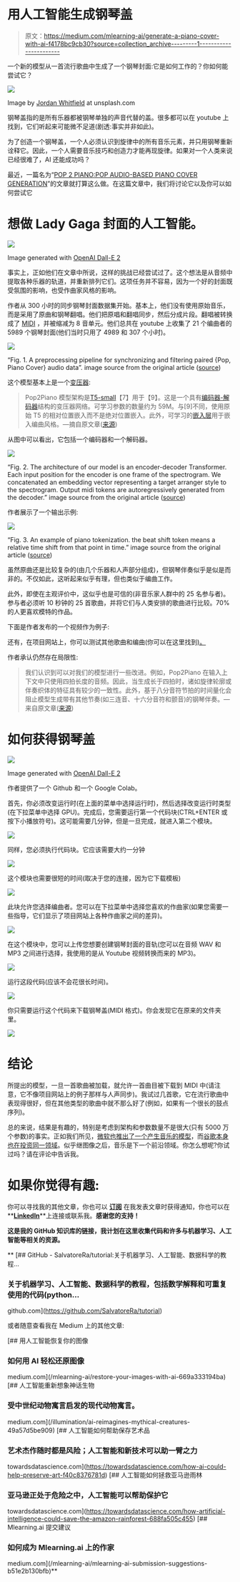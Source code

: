 # 用人工智能生成钢琴盖

> 原文：<https://medium.com/mlearning-ai/generate-a-piano-cover-with-ai-f4178bc9cb30?source=collection_archive---------1----------------------->

一个新的模型从一首流行歌曲中生成了一个钢琴封面:它是如何工作的？你如何能尝试它？

![](img/b927dcd2f7581bd21f32b729a0e65844.png)

Image by [Jordan Whitfield](https://unsplash.com/@whitfieldjordan) at unsplash.com

钢琴盖指的是所有乐器都被钢琴单独的声音代替的盖。很多都可以在 youtube 上找到，它们听起来可能微不足道(剧透:事实并非如此)。

为了创造一个钢琴盖，一个人必须认识到旋律中的所有音乐元素，并只用钢琴重新诠释它。因此，一个人需要音乐技巧和创造力才能再现旋律。如果对一个人类来说已经很难了，AI 还能成功吗？

最近，一篇名为“[POP 2 PIANO:POP AUDIO-BASED PIANO COVER GENERATION](https://arxiv.org/pdf/2211.00895.pdf)”的文章就打算这么做。在这篇文章中，我们将讨论它以及你可以如何尝试它

# 想做 Lady Gaga 封面的人工智能。

![](img/7506bd5b0bf41085235693ba2d322b85.png)

Image generated with [OpenAI Dall-E 2](https://openai.com/dall-e-2/)

事实上，正如他们在文章中所说，这样的挑战已经尝试过了。这个想法是从音频中提取各种乐器的轨道，并重新排列它们。这项任务并不容易，因为一个好的封面既受氛围的影响，也受作曲家风格的影响。

作者从 300 小时的同步钢琴封面数据集开始。基本上，他们没有使用原始音乐，而是采用了原曲和钢琴翻唱。他们把原唱和翻唱同步，然后分成片段。翻唱被转换成了 [MIDI](https://en.wikipedia.org/wiki/MIDI) ，并被缩减为 8 音单元。他们总共在 youtube 上收集了 21 个编曲者的 5989 个钢琴封面(他们当时只用了 4989 和 307 个小时)。

![](img/7ae99ba7f61690e7c9ade4fc27b32998.png)

“Fig. 1\. A preprocessing pipeline for synchronizing and filtering paired {Pop, Piano Cover} audio data”. image source from the original article ([source](https://arxiv.org/pdf/2211.00895.pdf))

这个模型基本上是一个[变压器](https://en.wikipedia.org/wiki/Transformer_(machine_learning_model)):

> Pop2Piano 模型架构是[T5-small](https://paperswithcode.com/method/t5)【7】用于【9】。这是一个具有[编码器-解码器](https://d2l.ai/chapter_recurrent-modern/encoder-decoder.html)结构的变压器网络。可学习参数的数量约为 59M。与[9]不同，使用原始 T5 的相对位置嵌入而不是绝对位置嵌入。此外，可学习的[嵌入层](/analytics-vidhya/understanding-embedding-layer-in-keras-bbe3ff1327ce)用于嵌入编曲风格。—摘自原文章([来源](https://arxiv.org/pdf/2211.00895.pdf))

从图中可以看出，它包括一个编码器和一个解码器。

![](img/d4a13d51010b7cd7f98ff59c1c94273c.png)

“Fig. 2\. The architecture of our model is an encoder-decoder Transformer. Each input position for the encoder is one frame of the spectrogram. We concatenated an embedding vector representing a target arranger style to the spectrogram. Output midi tokens are autoregressively generated from the decoder.” image source from the original article ([source](https://arxiv.org/pdf/2211.00895.pdf))

作者展示了一个输出示例:

![](img/869f28b1c670f87612b8bc7e8b541bb4.png)

“Fig. 3\. An example of piano tokenization. the beat shift token means a relative time shift from that point in time.” image source from the original article ([source](https://arxiv.org/pdf/2211.00895.pdf))

虽然原曲还是比较复杂的(由几个乐器和人声部分组成)，但钢琴伴奏似乎是似是而非的。不仅如此，这听起来似乎有理，但也类似于编曲工作。

此外，即使在主观评价中，这似乎也是可信的(非音乐家人群中的 25 名参与者)。参与者必须听 10 秒钟的 25 首歌曲，并将它们与人类安排的歌曲进行比较。70%的人更喜欢模特的作品。

下面是作者发布的一个视频作为例子:

还有，在项目网站上，你可以测试其他歌曲和编曲(你可以在这里找到[)。](https://sweetcocoa.github.io/pop2piano_samples/)

作者承认仍然存在局限性:

> 我们认识到可以对我们的模型进行一些改进。例如，Pop2Piano 在输入上下文中只使用四拍长度的音频。因此，当生成长于四拍时，诸如旋律轮廓或伴奏织体的特征具有较少的一致性。此外，基于八分音符节拍的时间量化会阻止模型生成带有其他节奏(如三连音、十六分音符和颤音)的钢琴伴奏。—来自原文章([来源](https://arxiv.org/pdf/2211.00895.pdf))

# **如何获得钢琴盖**

![](img/75f1896ae7c9017bb77ce4939d90b49e.png)

Image generated with [OpenAI Dall-E 2](https://openai.com/dall-e-2/)

作者提供了一个 Github 和一个 Google Colab。

首先，你必须改变运行时(在上面的菜单中选择运行时)，然后选择改变运行时类型(在下拉菜单中选择 GPU)。完成后，您需要运行第一个代码块(CTRL+ENTER 或按下小播放符号)。这可能需要几分钟，但是一旦完成，就进入第二个模块。

![](img/578c8866100c4260e52121fb4782c983.png)

同样，您必须执行代码块。它应该需要大约一分钟

![](img/34658f509486549065eff8f2a5cf2393.png)

这个模块也需要很短的时间(取决于您的连接，因为它下载模板)

![](img/739d018018045e4a0fe06601b84d9d13.png)

此块允许您选择编曲者。您可以在下拉菜单中选择您喜欢的作曲家(如果您需要一些指导，它们显示了项目网站上各种作曲家之间的差异)。

![](img/26525c9df73f7018f50af07ea5b2be34.png)

在这个模块中，您可以上传您想要创建钢琴封面的音轨(您可以在音频 WAV 和 MP3 之间进行选择，我使用的是从 Youtube 视频转换而来的 MP3)。

![](img/eb4486530a31b4a669d05a46c561b22a.png)

运行这段代码(应该不会花很长时间)。

![](img/5e131a132c6be28f39bde6bef965a96a.png)

你只需要运行这个代码来下载钢琴盖(MIDI 格式)。你会发现它在原来的文件夹里。

![](img/556e233193e5eb17434dd2626753a73f.png)

# 结论

所提出的模型，一旦一首歌曲被加载，就允许一首曲目被下载到 MIDI 中(请注意，它不像项目网站上的例子那样与人声同步)。我试过几首歌，它在流行歌曲中表现得很好，但在其他类型的歌曲中就不那么好了(例如，如果有一个很长的鼓点序列)。

总的来说，结果是有趣的，特别是考虑到架构和参数数量不是很大(只有 5000 万个参数)的事实。正如我们所见，[微软也推出了一个产生音乐的模型](/mlearning-ai/microsofts-museformer-ai-music-is-the-new-frontier-8dc5cb24459c)，而[谷歌本身也在投资同一领域](https://pub.towardsai.net/googles-audiolm-generating-music-by-hearing-a-song-s-snippet-c9512a9290cd)。似乎继图像之后，音乐是下一个前沿领域。你怎么想呢?你试过吗？请在评论中告诉我。

# 如果你觉得有趣:

你可以寻找我的其他文章，你也可以 [**订阅**](https://salvatore-raieli.medium.com/subscribe) 在我发表文章时获得通知，你也可以在**[**LinkedIn**](https://www.linkedin.com/in/salvatore-raieli/)**上连接或联系我。**感谢您的支持！**

**这是我的 GitHub 知识库的链接，我计划在这里收集代码和许多与机器学习、人工智能等相关的资源。**

**[](https://github.com/SalvatoreRa/tutorial) [## GitHub - SalvatoreRa/tutorial:关于机器学习、人工智能、数据科学的教程…

### 关于机器学习、人工智能、数据科学的教程，包括数学解释和可重复使用的代码(python…

github.com](https://github.com/SalvatoreRa/tutorial) 

或者随意查看我在 Medium 上的其他文章:

[](/mlearning-ai/restore-your-images-with-ai-669a333194ba) [## 用人工智能恢复你的图像

### 如何用 AI 轻松还原图像

medium.com](/mlearning-ai/restore-your-images-with-ai-669a333194ba) [](/illumination/ai-reimagines-mythical-creatures-49a57d5be909) [## 人工智能重新想象神话生物

### 受中世纪动物寓言启发的现代动物寓言。

medium.com](/illumination/ai-reimagines-mythical-creatures-49a57d5be909) [](https://towardsdatascience.com/how-ai-could-help-preserve-art-f40c8376781d) [## 人工智能如何帮助保存艺术品

### 艺术杰作随时都是风险；人工智能和新技术可以助一臂之力

towardsdatascience.com](https://towardsdatascience.com/how-ai-could-help-preserve-art-f40c8376781d) [](https://towardsdatascience.com/how-artificial-intelligence-could-save-the-amazon-rainforest-688fa505c455) [## 人工智能如何拯救亚马逊雨林

### 亚马逊正处于危险之中，人工智能可以帮助保护它

towardsdatascience.com](https://towardsdatascience.com/how-artificial-intelligence-could-save-the-amazon-rainforest-688fa505c455) [](/mlearning-ai/mlearning-ai-submission-suggestions-b51e2b130bfb) [## Mlearning.ai 提交建议

### 如何成为 Mlearning.ai 上的作家

medium.com](/mlearning-ai/mlearning-ai-submission-suggestions-b51e2b130bfb)**